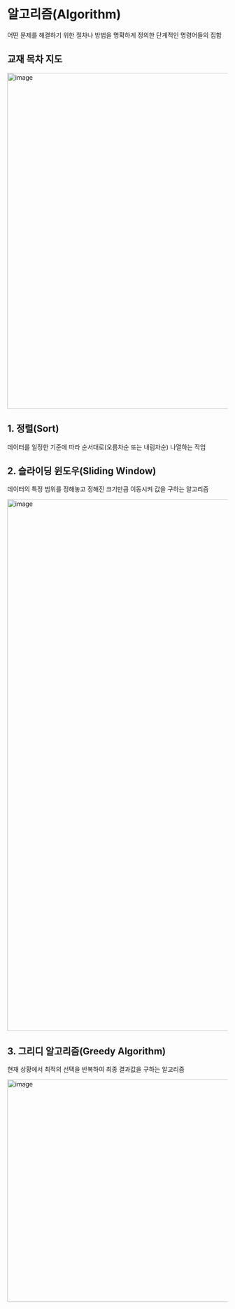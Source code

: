 # 알고리즘(Algorithm)
어떤 문제를 해결하기 위한 절차나 방법을 명확하게 정의한 단계적인 명령어들의 집합

## 교재 목차 지도
<img width="1152" height="768" alt="image" src="https://github.com/user-attachments/assets/4393ccf3-4568-4afc-ba38-38085a782576" />


## 1. 정렬(Sort)
데이터를 일정한 기준에 따라 순서대로(오름차순 또는 내림차순) 나열하는 작업

## 2. 슬라이딩 윈도우(Sliding Window)
데이터의 특정 범위를 정해놓고 정해진 크기만큼 이동시켜 값을 구하는 알고리즘

<img width="1983" height="1216" alt="image" src="https://github.com/user-attachments/assets/bf1f6383-c375-41bd-a3d7-6c1e4cdb002d" />

## 3. 그리디 알고리즘(Greedy Algorithm)
현재 상황에서 최적의 선택을 반복하여 최종 결과값을 구하는 알고리즘

<img width="759" height="509" alt="image" src="https://github.com/user-attachments/assets/43592d5c-c025-48cf-9fba-c5c41fa8edad" />
